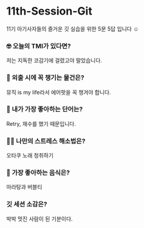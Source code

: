 # 11th-Session-Git
11기 아기사자들의 즐거운 깃 실습을 위한 5문 5답 입니다 ☺️

### 🤓 오늘의 TMI가 있다면?
저는 지독한 코감기에 걸렸고야 말았습니다.


### 🎒 외출 시에 꼭 챙기는 물건은?
뮤직 is my life라서 에어팟을 꼭 챙겨야 합니다.

### 🤙 내가 가장 좋아하는 단어는?
Retry, 재수를 했기 때문입니다.

### 🧘‍♀️ 나만의 스트레스 해소법은?
오타쿠 노래 청취하기

### 🍧 가장 좋아하는 음식은?
마라탕과 버블티

### 깃 세션 소감은?
박박 멋진 사람이 된 기분이다.